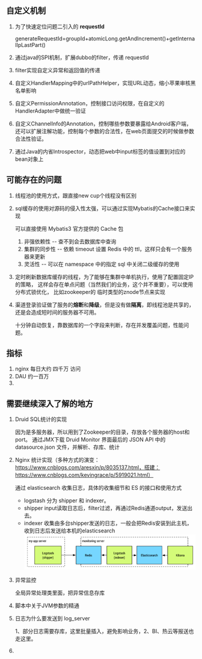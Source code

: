 ## 自定义机制
1. 为了快速定位问题二引入的 **requestId**
    
    generateRequestId=groupId+atomicLong.getAndIncrement()+getInternalIpLastPart()
    
2. 通过java的SPI机制，扩展dubbo的filter，传递 requestId
3. filter实现自定义异常和返回值的传递
4. 自定义HandlerMapping中的urlPathHelper，实现URL动态，缩小苹果审核黑名单影响
5. 自定义PermissionAnnotation，控制接口访问权限，在自定义的HandlerAdapter中做统一验证
6. 自定义ChannelInfo的Annotation，控制哪些参数要暴露给Android客户端，还可以扩展注解功能，控制每个参数的合法性，在web页面提交的时候做参数合法性验证。
7. 通过Java的内省Introspector，动态把web中input标签的值设置到对应的bean对象上

## 可能存在的问题
1. 线程池的使用方式，跟直接new cup个线程没有区别
2. sql缓存的使用对源码的侵入性太强，可以通过实现Mybatis的Cache接口来实现
    
    可以直接使用 Mybatis3 官方提供的 Cache 包
    1. 非强依赖性 -- 查不到会去数据库中查询
    2. 集群的同步性 -- 依赖 timeout 设置 Redis 中的 ttl，这样只会有一个服务器来更新
    3. 灵活性 -- 可以在 namespace 中的指定 sql 中关闭二级缓存的使用
    
3. 定时刷新数据库缓存的线程，为了能够在集群中单机执行，使用了配置固定IP的策略，
这样会存在单点问题（当然我们的业务，这个并不重要），可以使用分布式锁优化，
比如zookeeper的 临时类型的znode节点来实现
4. 渠道登录验证做了服务的**熔断**和**降级**，但是没有做**隔离**，即线程池是共享的，还是会造成短时间的服务器不可用。

    十分钟自动恢复，靠数据库的一个字段来判断，存在并发覆盖问题，性能问题。

## 指标
1. nginx 每日大约 四千万 访问
2. DAU 约一百万
3. 

## 需要继续深入了解的地方
1. Druid SQL统计的实现

    因为是多服务器，所以用到了Zookeeper的目录，存放各个服务器的host和port。
    通过JMX下载 Druid Monitor 界面最后的 JSON API 中的 datasource.json 文件，并解析、存库、统计
    
2. Nginx 统计实现（多种方式的演变：https://www.cnblogs.com/aresxin/p/8035137.html，搭建：https://www.cnblogs.com/kevingrace/p/5919021.html）

    通过 elasticsearch 收集日志，具体的收集细节和 ES 的接口和使用方式
    * logstash 分为 shipper 和 indexer。
    * shipper input读取日志后，filter过滤，再通过Redis通道output，发送出去。
    * indexer 收集由多台shipper发送的日志，一般会把Redis安装到此主机，收到日志后发送给本机的elasticsearch
    ![elk](imgs/elk.png)

3. 异常监控
    
    全局异常处理类里面，把异常信息存库
    
4. 脚本中关于JVM参数的精通 
5. 日志为什么要发送到 log_server 

    1、部分日志需要存库，这里批量插入，避免影响业务，2、BI、热云等报送也走这里。
6. 